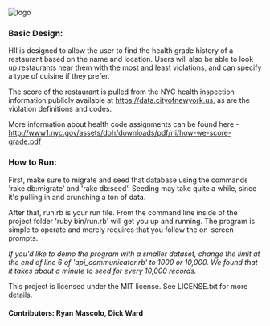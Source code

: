 
![logo](https://github.com/rjmascolo/module-one-final-project-guidelines-web-100817/blob/master/Images/Logo.png)


### Basic Design: ###
HII is designed to allow the user to find the health grade history
of a restaurant based on the name and location. Users will also be able to look up
restaurants near them with the most and least violations, and can specify a type
of cuisine if they prefer.

The score of the restaurant is pulled from the NYC health inspection information publicly available at https://data.cityofnewyork.us, as are the violation definitions and codes.

More information about health code assignments can be found here - http://www1.nyc.gov/assets/doh/downloads/pdf/rii/how-we-score-grade.pdf

### How to Run: ###  
First, make sure to migrate and seed that database using the commands 'rake db:migrate' and 'rake db:seed'.  Seeding may take quite a while, since it's pulling in and crunching a ton of data.

After that, run.rb is your run file. From the command line inside of the project folder 'ruby bin/run.rb' will get you up and running.  The program is simple to operate and merely requires that you follow the on-screen prompts.

*If you'd like to demo the program with a smaller dataset, change the limit at the end of  line 6 of 'api_communicator.rb' to 1000 or 10,000.  We found that it takes about a minute to seed for every 10,000 records.*

This project is licensed under the MIT license. See LICENSE.txt for more details.

#### Contributors: Ryan Mascolo, Dick Ward #####
